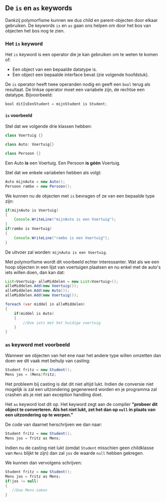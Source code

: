 ## De ``is`` en ``as`` keywords
Dankzij polymorfisme kunnen we dus child en parent-objecten door elkaar gebruiken. De keywords ``is`` en ``as`` gaan ons helpen om door het bos van objecten het bos nog te zien. 

### Het ``is`` keyword
Het ``is`` keyword is een operator die je kan gebruiken om te weten te komen of:
* Een object van een bepaalde datatype is.
* Een object een bepaalde interface bevat (zie volgende hoofdstuk).

De ``is`` operator heeft twee operanden nodig en geeft een ``bool`` terug als resultaat. De linkse operator moet een variabele zijn, de rechtse een datatype. Bijvoorbeeld:


```java
bool ditIsEenStudent = mijnStudent is Student;
```

#### ``is`` voorbeeld 
Stel dat we volgende drie klassen hebben:
```java
class Voertuig {}

class Auto: Voertuig{}

class Persoon {}
```
Een Auto **is** een Voertuig.
Een Persoon **is géén** Voertuig.

Stel dat we enkele variabelen hebben als volgt:
```java
Auto mijnAuto = new Auto();
Persoon rambo = new Persoon();
```

We kunnen nu de objecten met ``is`` bevragen of ze van een bepaalde type zijn:
```java
if(mijnAuto is Voertuig)
{
    Console.WriteLine("mijnAuto is een Voertuig");
}
if(rambo is Voertuig)
{
    Console.WriteLine("rambo is een Voertuig");
}
```

De uitvoer zal worden: ``mijnAuto is een Voertuig``. 



Met polymorfisme wordt dit voorbeeld echter interessanter. Wat als we een hoop objecten in een lijst van voertuigen plaatsen en nu enkel met de auto's iets willen doen, dan kan dat:

```java
List<Voertuig> alleMiddelen = new List<Voertuig>();
alleMiddelen.Add(new Voertuig());
alleMiddelen.Add(new Auto());
alleMiddelen.Add(new Voertuig());

foreach (var middel in alleMiddelen)
{
    if(middel is Auto)
    {
        //Doe iets met het huidige voertuig
    }
}
```

### ``as`` keyword met voorbeeld
Wanneer we objecten van het ene naar het andere type willen omzetten dan doen we dit vaak met behulp van casting:

```java
Student fritz = new Student();
Mens jos = (Mens)fritz;
```

Het probleem bij casting is dat dit niet altijd lukt. Indien de conversie niet mogelijk is zal een uitzondering gegenereerd worden en je programma zal crashen als je niet aan exception handling doet.

Het ``as`` keyword lost dit op. Het keyword zegt aan de compiler **"probeer dit object te converteren. Als het niet lukt, zet het dan op ``null`` in plaats van een uitzondering op te werpen."**
 
De code van daarnet herschrijven we dan naar:

 ```java
Student fritz = new Student();
Mens jos = fritz as Mens;
```

Indien nu de casting niet lukt (omdat ``Student`` misschien geen childklasse van ``Mens`` blijkt te zijn) dan zal ``jos`` de waarde ``null`` hebben gekregen.

We kunnen dan vervolgens schrijven:
 ```java
Student fritz = new Student();
Mens jos = fritz as Mens;
if(jos != null)
{
    //Doe Mens-zaken 
}
```



